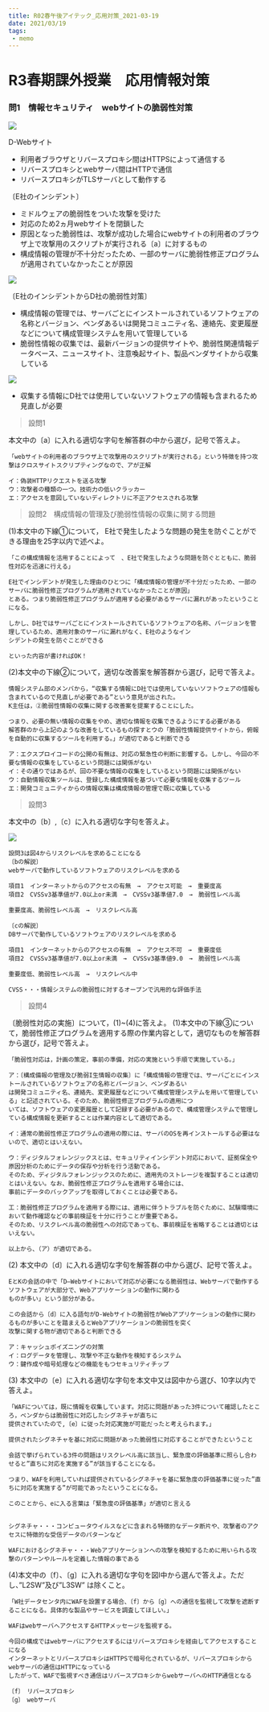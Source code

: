 ```yaml
---
title: R02春午後アイテック_応用対策_2021-03-19
date: 2021/03/19
tags:
 - memo
---
```


# R3春期課外授業　応用情報対策

### 問1　情報セキュリティ　webサイトの脆弱性対策

![](img/R02春アイテック_図1.png)

D-Webサイト
- 利用者ブラウザとリバースプロキシ間はHTTPSによって通信する
- リバースプロキシとwebサーバ間はHTTPで通信
- リバースプロキシがTLSサーバとして動作する

〔E社のインシデント〕
- ミドルウェアの脆弱性をついた攻撃を受けた
- 対応のため2ヵ月webサイトを閉鎖した
- 原因となった脆弱性は、攻撃が成功した場合にwebサイトの利用者のブラウザ上で攻撃用のスクリプトが実行される〔a〕に対するもの
- 構成情報の管理が不十分だったため、一部のサーバに脆弱性修正プログラムが適用されていなかったことが原因

![](img/R02春アイテック_図2.png)

〔E社のインシデントからD社の脆弱性対策〕
- 構成情報の管理では、サーバごとにインストールされているソフトウェアの名称とバージョン、ベンダあるいは開発コミュニティ名、連絡先、変更履歴などについて構成管理システムを用いて管理している
- 脆弱性情報の収集では、最新バージョンの提供サイトや、脆弱性関連情報データベース、ニュースサイト、注意喚起サイト、製品ベンダサイトから収集している

![](img/R02春アイテック_図3.png)

- 収集する情報にD社では使用していないソフトウェアの情報も含まれるため見直しが必要

> 設問1

本文中の〔a〕に入れる適切な字句を解答群の中から選び，記号で答えよ。
    
    「webサイトの利用者のブラウザ上で攻撃用のスクリプトが実行される」という特徴を持つ攻撃はクロスサイトスクリプティングなので、アが正解

    イ：偽装HTTPリクエストを送る攻撃
    ウ：攻撃者の種類の一つ。技術力の低いクラッカー
    エ：アクセスを意図していないディレクトリに不正アクセスされる攻撃

> 設問2　構成情報の管理及び脆弱性情報の収集に関する問題

(1)本文中の下線①について， E社で発生したような問題の発生を防ぐことができる理由を25字以内で述べよ。
    
    「この構成情報を活用することによって　、E社で発生したような問題を防ぐとともに、脆弱性対応を迅速に行える」

    E社でインシデントが発生した理由のひとつに「構成情報の管理が不十分だったため、一部のサーバに脆弱性修正プログラムが適用されていなかったことが原因」
    とある。つまり脆弱性修正プログラムが適用する必要があるサーバに漏れがあったということになる。

    しかし、D社ではサーバごとにインストールされているソフトウェアの名称、バージョンを管理しているため、適用対象のサーバに漏れがなく、E社のようなイン
    シデントの発生を防ぐことができる

    といった内容が書ければOK！

(2)本文中の下線②について，適切な改善案を解答群から選び，記号で答えよ。
    
    情報システム部のメンバから，“収集する情報にD社では使用していないソフトウェアの惜報も含まれているので見直しが必要である”という意見が出された。
    K主任は，②脆弱性情報の収集に関する改善案を提案することにした。

    つまり、必要の無い情報の収集をやめ、適切な情報を収集できるようにする必要がある
    解答群のから上記のような改善をしているもの探すとウの「脆弱性情報提供サイトから，俯報を自動的に収集するツールを利用する。」が適切であると判断できる

    ア：エクスプロイコードの公開の有無は、対応の緊急性の判断に影響する。しかし、今回の不要な情報の収集をしているという問題には関係がない
    イ：その通りではあるが、回の不要な情報の収集をしているという問題には関係がない
    ウ：自動情報収集ツールは、登録した構成情報を基づいて必要な情報を収集するツール
    エ：開発コミュニティからの情報収集は構成情報の管理で既に収集している

> 設問3
    
本文中の〔b〕,〔c〕に入れる適切な字句を答えよ。

![](img/R02春アイテック_図4.png)

    設問3は図4からリスクレベルを求めることになる
    〔bの解説〕
    webサーバで動作しているソフトウェアのリスクレベルを求める

    項目1　インターネットからのアクセスの有無　→　アクセス可能　→　重要度高
    項目2　CVSSv3基準値が7.0以上or未満　→　CVSSv3基準値7.0　→　脆弱性レベル高
    
    重要度高、脆弱性レベル高　→　リスクレベル高

    〔cの解説〕
    DBサーバで動作しているソフトウェアのリスクレベルを求める

    項目1　インターネットからのアクセスの有無　→　アクセス不可　→　重要度低
    項目2　CVSSv3基準値が7.0以上or未満　→　CVSSv3基準値9.0　→　脆弱性レベル高
    
    重要度低、脆弱性レベル高　→　リスクレベル中

    CVSS・・・情報システムの脆弱性に対するオープンで汎用的な評価手法

> 設問4

〔脆弱性対応の実施〕について，(1)~(4)に答えよ。
(1)本文中の下線③について，脆弱性修正プログラムを適用する際の作業内容として，適切なものを解答群から選び，記号で答えよ。

    「脆弱性対応は，計画の策定，事前の準備，対応の実施という手順で実施している。」

    ア：〔構成備報の管理及び脆弱I生情報の収集〕に「構成情報の管理では、サーバごとにインストールされているソフトウェアの名称とバージョン、ベンダあるい
    は開発コミュニティ名、連絡先、変更履歴などについて構成管理システムを用いて管理している」と記述されている。そのため、脆弱性修正プログラムの適用につ
    いては、ソフトウェアの変更履歴として記録する必要があるので、構成管理システムで管理している構成情報を更新することは作業内容として適切である。

    イ：通常の脆弱性修正プログラムの適用の際には、サーバのOSを再インストールする必要はないので、適切とはいえない。

    ウ：ディジタルフォレンジックスとは、セキュリティインシデント対応において、証拠保全や原因分析のためにデータの保存や分析を行う活動である。
    そのため、ディジタルフォレンジックスのために、適用先のストレージを複製することは適切とはいえない。なお、脆弱性修正プログラムを適用する場合には、
    事前にデータのバックアップを取得しておくことは必要である。

    工：脆弱性修正プログラムを適用する際には、適用に伴うトラブルを防ぐために、試験環境において動作確認などの事前検証を十分に行うことが重要である。
    そのため、リスクレベル高の脆弱性への対応であっても、事前検証を省略することは適切とはいえない。
    
    以上から、（ア）が適切である。

(2) 本文中の〔d〕に入れる適切な字句を解答群の中から選び、記号で答えよ。

    EとKの会話の中で「D—Webサイトにおいて対応が必要になる脆弱性は、Webサーバで動作するソフトウェアが大部分で、Webアプリケーションの動作に関わる
    ものが多い」という部分がある。

    この会話から〔d〕に入る語句がD-Webサイトの脆弱性がWebアプリケーションの動作に関わるものが多いことを踏まえるとWebアプリケーションの脆弱性を突く
    攻撃に関する物が適切であると判断できる

    ア：キャッシュポイズニングの対策
    イ：ログデータを管理し、攻撃や不正な動作を検知するシステム
    ウ：鍵作成や暗号処理などの機能をもつセキュリティチップ

(3) 本文中の〔e〕に入れる適切な字句を本文中又は図中から選び、10字以内で答えよ。

    「WAFについては，既に情報を収集しています。対応に問題があった3件について確認したところ，ベンダからは脆弱性に対応したシグネチャが直ちに
    提供されていたので,〔e〕に従った対応実施が可能だったと考えられます。」

    提供されたシグネチャを基に対応に問題があった脆弱性に対応することができたということ

    会話で挙げられている3件の問題はリスクレベル高に該当し、緊急度の評価基準に照らし合わせると”直ちに対応を実施する”が該当することになる。

    つまり、WAFを利用していれば提供されているシグネチャを基に緊急度の評価基準に従った”直ちに対応を実施する”が可能であったということになる。

    このことから、eに入る言葉は「緊急度の評価基準」が適切と言える


    シグネチャ・・・コンピュータウイルスなどに含まれる特徴的なデータ断片や、攻撃者のアクセスに特徴的な受信データのパターンなど

    WAFにおけるシグネチャ・・・Webアプリケーションヘの攻撃を検知するために用いられる攻撃のパターンやルールを定義した情報の事である

(4)本文中の〔f〕、〔g〕に入れる適切な字句を図l中から選んで答えよ。ただし、”L2SW”及び”L3SW” は除くこと。

    「W社データセンタ内にWAFを設置する場合、〔f〕から〔g〕への通信を監視して攻撃を遮断することになる。具体的な製品やサービスを調査してほしい。」

    WAFはwebサーバへアクセスするHTTPメッセージを監視する。

    今回の構成ではwebサーバにアクセスするにはリバースプロキシを経由してアクセスすることになる
    インターネットとリバースプロキシはHTTPSで暗号化されているが、リバースプロキシからwebサーバの通信はHTTPになっている
    したがって、WAFで監視すべき通信はリバースプロキシからwebサーバへのHTTP通信となる

    〔f〕　リバースプロキシ
    〔g〕　webサーバ
